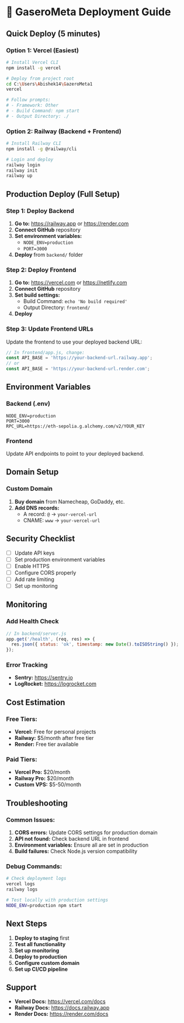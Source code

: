 # 🚀 GaseroMeta Deployment Guide

## Quick Deploy (5 minutes)

### Option 1: Vercel (Easiest)
```bash
# Install Vercel CLI
npm install -g vercel

# Deploy from project root
cd C:\Users\Abishek14\GazeroMeta1
vercel

# Follow prompts:
# - Framework: Other
# - Build Command: npm start
# - Output Directory: ./
```

### Option 2: Railway (Backend + Frontend)
```bash
# Install Railway CLI
npm install -g @railway/cli

# Login and deploy
railway login
railway init
railway up
```

## Production Deploy (Full Setup)

### Step 1: Deploy Backend
1. **Go to:** https://railway.app or https://render.com
2. **Connect GitHub** repository
3. **Set environment variables:**
   - `NODE_ENV=production`
   - `PORT=3000`
4. **Deploy** from `backend/` folder

### Step 2: Deploy Frontend
1. **Go to:** https://vercel.com or https://netlify.com
2. **Connect GitHub** repository
3. **Set build settings:**
   - Build Command: `echo 'No build required'`
   - Output Directory: `frontend/`
4. **Deploy**

### Step 3: Update Frontend URLs
Update the frontend to use your deployed backend URL:

```javascript
// In frontend/app.js, change:
const API_BASE = 'https://your-backend-url.railway.app';
// or
const API_BASE = 'https://your-backend-url.render.com';
```

## Environment Variables

### Backend (.env)
```
NODE_ENV=production
PORT=3000
RPC_URL=https://eth-sepolia.g.alchemy.com/v2/YOUR_KEY
```

### Frontend
Update API endpoints to point to your deployed backend.

## Domain Setup

### Custom Domain
1. **Buy domain** from Namecheap, GoDaddy, etc.
2. **Add DNS records:**
   - A record: `@` → `your-vercel-url`
   - CNAME: `www` → `your-vercel-url`

## Security Checklist

- [ ] Update API keys
- [ ] Set production environment variables
- [ ] Enable HTTPS
- [ ] Configure CORS properly
- [ ] Add rate limiting
- [ ] Set up monitoring

## Monitoring

### Add Health Check
```javascript
// In backend/server.js
app.get('/health', (req, res) => {
  res.json({ status: 'ok', timestamp: new Date().toISOString() });
});
```

### Error Tracking
- **Sentry:** https://sentry.io
- **LogRocket:** https://logrocket.com

## Cost Estimation

### Free Tiers:
- **Vercel:** Free for personal projects
- **Railway:** $5/month after free tier
- **Render:** Free tier available

### Paid Tiers:
- **Vercel Pro:** $20/month
- **Railway Pro:** $20/month
- **Custom VPS:** $5-50/month

## Troubleshooting

### Common Issues:
1. **CORS errors:** Update CORS settings for production domain
2. **API not found:** Check backend URL in frontend
3. **Environment variables:** Ensure all are set in production
4. **Build failures:** Check Node.js version compatibility

### Debug Commands:
```bash
# Check deployment logs
vercel logs
railway logs

# Test locally with production settings
NODE_ENV=production npm start
```

## Next Steps

1. **Deploy to staging** first
2. **Test all functionality**
3. **Set up monitoring**
4. **Deploy to production**
5. **Configure custom domain**
6. **Set up CI/CD pipeline**

## Support

- **Vercel Docs:** https://vercel.com/docs
- **Railway Docs:** https://docs.railway.app
- **Render Docs:** https://render.com/docs
